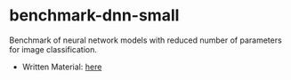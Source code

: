 # benchmark-dnn-small
Benchmark of neural network models with reduced number of parameters for image classification.

- Written Material: [here](DOC.pdf)
